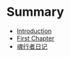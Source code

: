 # Summary

* [Introduction](README.md)
* [First Chapter](chapter1.md)
* [魂行者日记](hun-xing-zhe-ri-ji.md)

